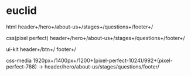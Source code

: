 # euclid
html header+/hero+/about-us+/stages+/questions+/footer+/

css(pixel perfect) header+/hero+/about-us+/stages+/questions+/footer+/

ui-kit header+/btn+/ footer+/

css-media 1920px+/1400px+/1200+(pixel-perfect-1024)/992+(pixel-perfect-768) -> header/hero/about-us/stages/questions/footer/